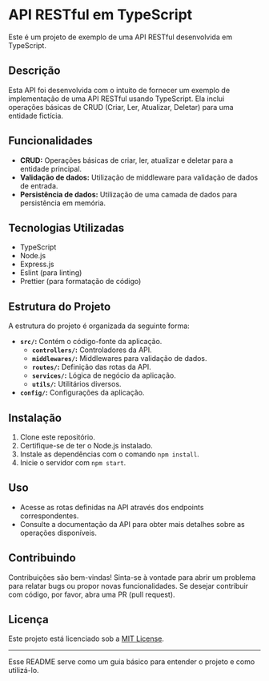 # API RESTful em TypeScript

Este é um projeto de exemplo de uma API RESTful desenvolvida em TypeScript.

## Descrição

Esta API foi desenvolvida com o intuito de fornecer um exemplo de implementação de uma API RESTful usando TypeScript. Ela inclui operações básicas de CRUD (Criar, Ler, Atualizar, Deletar) para uma entidade fictícia.

## Funcionalidades

- **CRUD:** Operações básicas de criar, ler, atualizar e deletar para a entidade principal.
- **Validação de dados:** Utilização de middleware para validação de dados de entrada.
- **Persistência de dados:** Utilização de uma camada de dados para persistência em memória.

## Tecnologias Utilizadas

- TypeScript
- Node.js
- Express.js
- Eslint (para linting)
- Prettier (para formatação de código)

## Estrutura do Projeto

A estrutura do projeto é organizada da seguinte forma:

- **`src/`:** Contém o código-fonte da aplicação.
  - **`controllers/`:** Controladores da API.
  - **`middlewares/`:** Middlewares para validação de dados.
  - **`routes/`:** Definição das rotas da API.
  - **`services/`:** Lógica de negócio da aplicação.
  - **`utils/`:** Utilitários diversos.
- **`config/`:** Configurações da aplicação.

## Instalação

1. Clone este repositório.
2. Certifique-se de ter o Node.js instalado.
3. Instale as dependências com o comando `npm install`.
4. Inicie o servidor com `npm start`.

## Uso

- Acesse as rotas definidas na API através dos endpoints correspondentes.
- Consulte a documentação da API para obter mais detalhes sobre as operações disponíveis.

## Contribuindo

Contribuições são bem-vindas! Sinta-se à vontade para abrir um problema para relatar bugs ou propor novas funcionalidades. Se desejar contribuir com código, por favor, abra uma PR (pull request).

## Licença

Este projeto está licenciado sob a [MIT License](LICENSE).

---

Esse README serve como um guia básico para entender o projeto e como utilizá-lo.
